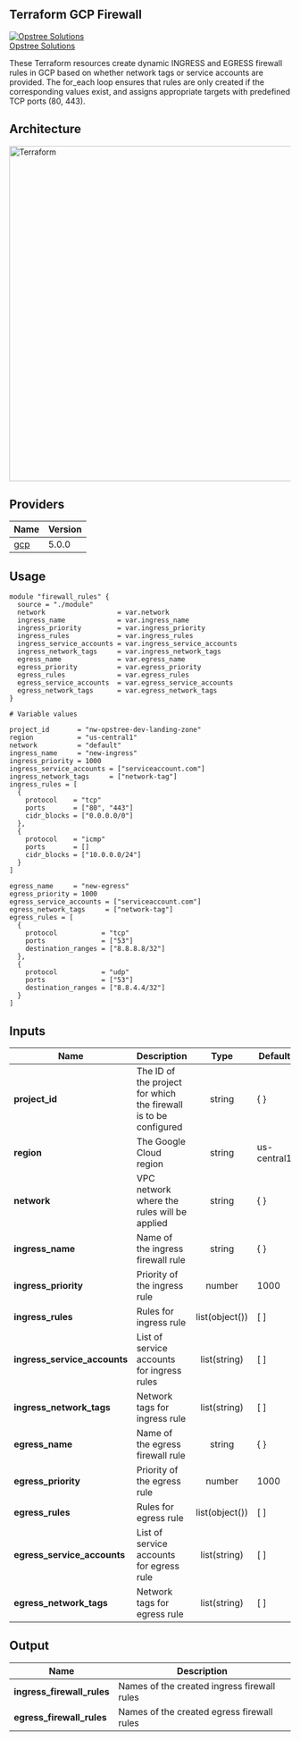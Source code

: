 ## Terraform GCP Firewall

[![Opstree Solutions][opstree_avatar]][opstree_homepage]<br/>[Opstree Solutions][opstree_homepage] 

  [opstree_homepage]: https://opstree.github.io/
  [opstree_avatar]: https://img.cloudposse.com/150x150/https://github.com/opstree.png

These Terraform resources create dynamic INGRESS and EGRESS firewall rules in GCP based on whether network tags or service accounts are provided. The for_each loop ensures that rules are only created if the corresponding values exist, and assigns appropriate targets with predefined TCP ports (80, 443).

## Architecture

<img width="600" length="800" alt="Terraform" src="https://github.com/user-attachments/assets/22a28392-0bb2-47c9-802e-99ec9a9f7246">

## Providers

| Name                                              | Version  |
|---------------------------------------------------|----------|
| <a name="provider_gcp"></a> [gcp](#provider\_gcp) | 5.0.0   |

## Usage

```hcl
module "firewall_rules" {
  source = "./module"
  network                  = var.network
  ingress_name             = var.ingress_name
  ingress_priority         = var.ingress_priority
  ingress_rules            = var.ingress_rules
  ingress_service_accounts = var.ingress_service_accounts
  ingress_network_tags     = var.ingress_network_tags
  egress_name              = var.egress_name
  egress_priority          = var.egress_priority
  egress_rules             = var.egress_rules
  egress_service_accounts  = var.egress_service_accounts
  egress_network_tags      = var.egress_network_tags
}

# Variable values

project_id       = "nw-opstree-dev-landing-zone"
region           = "us-central1"
network          = "default"
ingress_name     = "new-ingress"
ingress_priority = 1000
ingress_service_accounts = ["serviceaccount.com"]
ingress_network_tags     = ["network-tag"]
ingress_rules = [
  {
    protocol    = "tcp"
    ports       = ["80", "443"]
    cidr_blocks = ["0.0.0.0/0"]
  },
  {
    protocol    = "icmp"
    ports       = []
    cidr_blocks = ["10.0.0.0/24"]
  }
]

egress_name     = "new-egress"
egress_priority = 1000
egress_service_accounts = ["serviceaccount.com"]
egress_network_tags     = ["network-tag"]
egress_rules = [
  {
    protocol           = "tcp"
    ports              = ["53"]
    destination_ranges = ["8.8.8.8/32"]
  },
  {
    protocol           = "udp"
    ports              = ["53"]
    destination_ranges = ["8.8.4.4/32"]
  }
]

```

## Inputs

| Name | Description | Type | Default | Required | 
|------|-------------|:----:|---------|:--------:|
|**project_id**| The ID of the project for which the firewall is to be configured | string | { } | yes| 
|**region**| The Google Cloud region | string | us-central1 | yes | 
|**network**| VPC network where the rules will be applied | string | { } |yes| 
|**ingress_name**| Name of the ingress firewall rule | string | { } | yes| 
|**ingress_priority** | Priority of the ingress rule | number | 1000 | yes|
|**ingress_rules**| Rules for ingress rule | list(object()) | [ ] | yes|
|**ingress_service_accounts**| List of service accounts for ingress rules| list(string) | [ ] | yes| 
|**ingress_network_tags**| Network tags for ingress rule | list(string) | [ ] | yes| 
|**egress_name** | Name of the egress firewall rule | string | { } | yes|
|**egress_priority**| Priority of the egress rule| number |1000 | yes | 
|**egress_rules**| Rules for egress rule | list(object()) | [ ] | yes|
|**egress_service_accounts**| List of service accounts for egress rule | list(string) | [ ]| yes| 
|**egress_network_tags** | Network tags for egress rule | list(string) | [ ]  | yes|

## Output
| Name | Description |
|------|-------------|
|**ingress_firewall_rules**| Names of the created ingress firewall rules|
|**egress_firewall_rules** | Names of the created egress firewall rules |
                                                                                                                  

